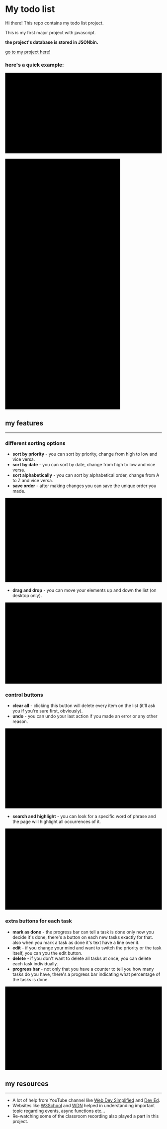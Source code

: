# My todo list
Hi there! This repo contains my todo list project.

This is my first major project with javascript.

**the project's database is stored in JSONbin.**

[go to my project here!](https://yairderry.github.io/pre-course-2021-final-boilerplate/src/index)

### here's a quick example:

![desktop view of the todo list](./readme-files/desktop-view.gif)

![mobile view of the todo list](./readme-files/mobile-view.gif)

## my features 
___

### different sorting options
* **sort by priority** - you can sort by priority, change from high to low and vice versa.
* **sort by date** - you can sort by date, change from high to low and vice versa.
* **sort alphabetically** - you can sort by alphabetical order, change from A to Z and vice versa.
* **save order** - after making changes you can save the unique order you made.

![sort by priority, date and alphabetical order](./readme-files/sorting-buttons.gif)

* **drag and drop** - you can move your elements up and down the list (on desktop only).

![dragging tasks across the list](./readme-files/draggable-tasks.gif)

### control buttons
* **clear all** - clicking this button will delete every item on the list (it'll ask you if you're sure first, obviously).
* **undo** - you can undo your last action if you made an error or any other reason.

![using the clear all and undo buttons](./readme-files/clear-all-undo.gif)

* **search and highlight** - you can look for a specific word of phrase and the page will highlight all occurrences of it.

![searching text using search button](./readme-files/search-and-highlight.gif)

### extra buttons for each task
* **mark as done** - the progress bar can tell a task is done only now you decide it's done, there's a button on each new tasks exactly for that. also when you mark a task as done it's text have a line over it.
* **edit** - if you change your mind and want to switch the priority or the task itself, you can you the edit button.
* **delete** - if you don't want to delete all tasks at once, you can delete each task individually.
* **progress bar** - not only that you have a counter to tell you how many tasks do you have, there's a progress bar indicating what percentage of the tasks is done.

![extra buttons on each new task](./readme-files/extra-buttons.gif)

## my resources
___

* A lot of help from YouTube channel like [Web Dev Simplified](https://www.youtube.com/c/WebDevSimplified) and [Dev Ed](https://www.youtube.com/c/DevEd).
* Websites like [W3School](https://www.w3schools.com/) and [WDN](https://developer.mozilla.org/en-US/) helped in understanding important topic regarding events, async functions etc...
* Re-watching some of the classroom recording also played a part in this project.


